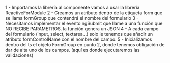 1 - Importamos la librería al componente vamos a usar la librería ReactiveForModule
2 - Creamos un atributo dentro de la etiqueta form que se llama formGroup que contendrá el nombre del formulario
3 - Necesitamos implementar el evento ngSubmit que llame a una función que NO RECIBE PARAMETROS.
            la función genera un JSON
4 - A cada campo del formulario (input, select, textarea...) solo le tenemos que añadir un atributo formControlName con el nombre del campo.
5 -  Inicializamos dentro del ts el objeto FormGroup en punto 2, donde tenemos obligación de dar de alta uno de los campos. (aquí es donde ejecutaremos las validaciones)